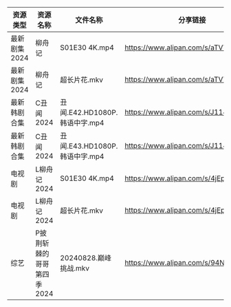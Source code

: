 | 资源类型     | 资源名称            | 文件名称                    | 分享链接                                 | 更新时间                |
| -------- | --------------- | ----------------------- | ------------------------------------ | ------------------- |
| 最新剧集2024 | 柳舟记             | S01E30 4K.mp4           | https://www.alipan.com/s/aTVTHoSdBUP | 2024-08-29 00:09:52 |
| 最新剧集2024 | 柳舟记             | 超长片花.mkv                | https://www.alipan.com/s/aTVTHoSdBUP | 2024-08-29 00:09:52 |
| 最新韩剧合集   | C丑闻2024         | 丑闻.E42.HD1080P.韩语中字.mp4 | https://www.alipan.com/s/J114XwZcFVg | 2024-08-29 10:09:00 |
| 最新韩剧合集   | C丑闻2024         | 丑闻.E43.HD1080P.韩语中字.mp4 | https://www.alipan.com/s/J114XwZcFVg | 2024-08-29 10:09:00 |
| 电视剧      | L柳舟记2024        | S01E30 4K.mp4           | https://www.alipan.com/s/4jEpLMVV1fz | 2024-08-29 00:06:06 |
| 电视剧      | L柳舟记2024        | 超长片花.mkv                | https://www.alipan.com/s/4jEpLMVV1fz | 2024-08-29 00:06:06 |
| 综艺       | P披荆斩棘的哥哥第四季2024 | 20240828.巅峰挑战.mkv       | https://www.alipan.com/s/94NT9iGe94e | 2024-08-29 08:07:50 |

